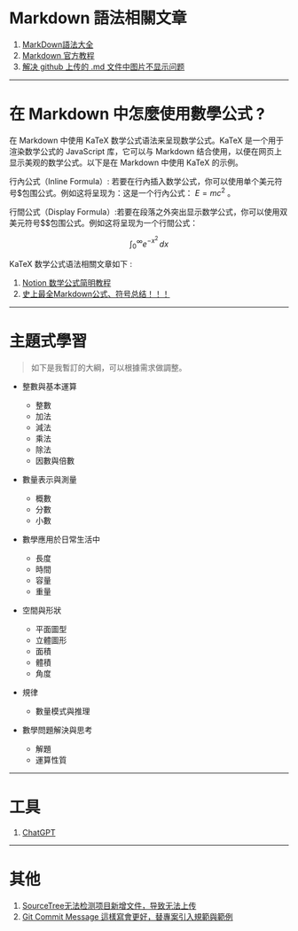 # Markdown 語法相關文章
1. [MarkDown語法大全](https://hackmd.io/@eMP9zQQ0Qt6I8Uqp2Vqy6w/SyiOheL5N/%2FBVqowKshRH246Q7UDyodFA?type=book#%E9%80%A3%E7%B5%90 "MarkDown語法大全")
2. [Markdown 官方教程](https://markdown.com.cn/ "Markdown 官方教程")
3. [解决 github 上传的 .md 文件中图片不显示问题](https://blog.csdn.net/qq_38662285/article/details/119420998 "解决 github 上传的 .md 文件中图片不显示问题")

---

# 在 Markdown 中怎麼使用數學公式 ?
在 Markdown 中使用 KaTeX 数学公式语法来呈现数学公式。KaTeX 是一个用于渲染数学公式的 JavaScript 库，它可以与 Markdown 结合使用，以便在网页上显示美观的数学公式。以下是在 Markdown 中使用 KaTeX 的示例。

行內公式（Inline Formula）: 若要在行內插入数学公式，你可以使用单个美元符号$包围公式。例如这将呈现为：这是一个行內公式： $E=mc^2$ 。

行間公式（Display Formula）:若要在段落之外突出显示数学公式，你可以使用双美元符号$$包围公式。例如这将呈现为一个行間公式：

$$
\int_0^\infty e^{-x^2} \, dx
$$

KaTeX 数学公式语法相關文章如下 :
1. [Notion 数学公式简明教程](https://www.notion.so/Notion-df68926aed594fc5a79d87f419496ad5 "Notion 数学公式简明教程")
2. [史上最全Markdown公式、符号总结！！！](https://blog.csdn.net/weixin_42782150/article/details/104878759 "史上最全Markdown公式、符号总结！！！")

---

# 主題式學習
> 如下是我暫訂的大綱，可以根據需求做調整。

- 整數與基本運算
	- 整數
	- 加法
	- 減法 
	- 乘法
	- 除法
  - 因數與倍數

- 數量表示與測量
	- 概數
	- 分數
	- 小數

- 數學應用於日常生活中
	- 長度
	- 時間
	- 容量
	- 重量

- 空間與形狀
	- 平面圖型
	- 立體圖形
	- 面積
	- 體積
	- 角度

- 規律
	- 數量模式與推理

- 數學問題解決與思考
	- 解題
	- 運算性質

 ---

# 工具
1. [ChatGPT](https://chat.openai.com/ "ChatGPT")

---

# 其他
1. [SourceTree无法检测项目新增文件，导致无法上传](https://blog.csdn.net/weixin_42164539/article/details/114010890 "SourceTree无法检测项目新增文件，导致无法上传")
2. [Git Commit Message 這樣寫會更好，替專案引入規範與範例](https://wadehuanglearning.blogspot.com/2019/05/commit-commit-commit-why-what-commit.html "Git Commit Message 這樣寫會更好，替專案引入規範與範例")
